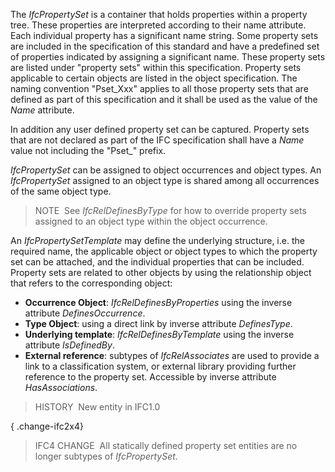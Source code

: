 The _IfcPropertySet_ is a container that holds properties within a property tree. These properties are interpreted according to their name attribute. Each individual property has a significant name string. Some property sets are included in the specification of this standard and have a predefined set of properties indicated by assigning a significant name. These property sets are listed under "property sets" within this specification. Property sets applicable to certain objects are listed in the object specification. The naming convention "Pset_Xxx" applies to all those property sets that are defined as part of this specification and it shall be used as the value of the _Name_ attribute.

In addition any user defined property set can be captured. Property sets that are not declared as part of the IFC specification shall have a _Name_ value not including the "Pset_" prefix.

_IfcPropertySet_ can be assigned to object occurrences and object types. An _IfcPropertySet_ assigned to an object type is shared among all occurrences of the same object type.

> NOTE&nbsp; See _IfcRelDefinesByType_ for how to override property sets assigned to an object type within the object occurrence.

An _IfcPropertySetTemplate_ may define the underlying structure, i.e. the required name, the applicable object or object types to which the property set can be attached, and the individual properties that can be included. Property sets are related to other objects by using the relationship object that refers to the corresponding object:

*  **Occurrence Object**: _IfcRelDefinesByProperties_ using the inverse attribute _DefinesOccurrence_. 
*  **Type Object**: using a direct link by inverse attribute _DefinesType_. 
*  **Underlying template**: _IfcRelDefinesByTemplate_ using the inverse attribute _IsDefinedBy_. 
*  **External reference**: subtypes of _IfcRelAssociates_ are used to provide a link to a classification system, or external library providing further reference to the property set. Accessible by inverse attribute _HasAssociations_. 

> HISTORY&nbsp; New entity in IFC1.0

{ .change-ifc2x4}
> IFC4 CHANGE&nbsp; All statically defined property set entities are no longer subtypes of _IfcPropertySet_.
